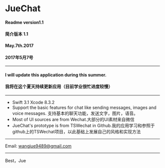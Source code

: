 # JueChat
 #### Readme version1.1
 #### 简介版本 1.1
 #### May.7th.2017
 #### 2017年5月7号
 ****
 #### I will update this application during this summer.
 #### 我将在这个夏天持续更新应用（目前学业很忙进度较慢）
 ****
 * Swift 3.1 Xcode 8.3.2
 * Support the basic features for chat like sending messages, images and voice messages. 支持基本的聊天功能，发送文字，图片，语音。
 * Most of UI sources are from Wechat.大部分的UI素材来自微信
 * JueChat's prototype is from TSWechat in Github.我的应用学习和参照于github上的TSWechat项目，以此基础上发展自己的风格和实现方法
 ****
 Email: wangjue9489@gmail.com
 ****
 Best，Jue


